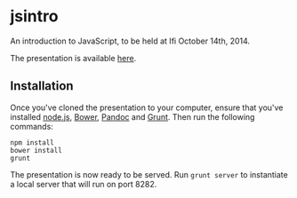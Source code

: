 jsintro
=======

An introduction to JavaScript, to be held at Ifi October 14th, 2014.

The presentation is available [here](http://megoth.github.io/jsintro).

Installation
------------

Once you've cloned the presentation to your computer, ensure that you've installed [node.js](http://nodejs.org/), [Bower](http://bower.io/), [Pandoc](http://johnmacfarlane.net/pandoc/) and [Grunt](http://gruntjs.com/). Then run the following commands:

    npm install
    bower install
    grunt

The presentation is now ready to be served. Run `grunt server` to instantiate a local server that will run on port 8282.